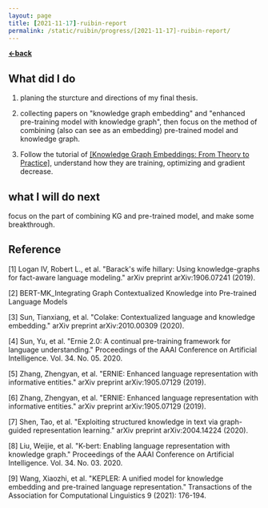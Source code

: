 ```yaml
---
layout: page
title: [2021-11-17]-ruibin-report
permalink: /static/ruibin/progress/[2021-11-17]-ruibin-report/
---
```


[**<-back**](/static/ruibin/progress)  

## What did I do

1. planing the sturcture and directions of my final thesis.

2. collecting papers on "knowledge graph embedding" and "enhanced pre-training model with knowledge graph", then focus on the method of combining (also can see as an embedding) pre-trained model and knowledge graph.

3. Follow the tutorial of [[Knowledge Graph Embeddings: From Theory to Practice]](https://colab.research.google.com/drive/1Fcf8vkuaO6VCOB3MAZlpDebCAgyUnMBj?usp=sharing#scrollTo=pdX1lwK4rX_Y), understand how they are training, optimizing and gradient decrease.  


## what I will do next

focus on the part of combining KG and pre-trained model, and make some breakthrough.



## Reference

[1] Logan IV, Robert L., et al. "Barack's wife hillary: Using knowledge-graphs for fact-aware language modeling." arXiv preprint arXiv:1906.07241 (2019).

[2] BERT-MK_Integrating Graph Contextualized Knowledge into Pre-trained Language Models

[3] Sun, Tianxiang, et al. "Colake: Contextualized language and knowledge embedding." arXiv preprint arXiv:2010.00309 (2020).

[4] Sun, Yu, et al. "Ernie 2.0: A continual pre-training framework for language understanding." Proceedings of the AAAI Conference on Artificial Intelligence. Vol. 34. No. 05. 2020.

[5] Zhang, Zhengyan, et al. "ERNIE: Enhanced language representation with informative entities." arXiv preprint arXiv:1905.07129 (2019).

[6] Zhang, Zhengyan, et al. "ERNIE: Enhanced language representation with informative entities." arXiv preprint arXiv:1905.07129 (2019).

[7] Shen, Tao, et al. "Exploiting structured knowledge in text via graph-guided representation learning." arXiv preprint arXiv:2004.14224 (2020).

[8] Liu, Weijie, et al. "K-bert: Enabling language representation with knowledge graph." Proceedings of the AAAI Conference on Artificial Intelligence. Vol. 34. No. 03. 2020.

[9] Wang, Xiaozhi, et al. "KEPLER: A unified model for knowledge embedding and pre-trained language representation." Transactions of the Association for Computational Linguistics 9 (2021): 176-194.


